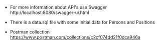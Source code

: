 - For more information about API's use Swagger
  http://localhost:8080/swagger-ui.html

- There is a data.sql file with some initial data for Persons and Positions

- Postman collection
  https://www.postman.com/collections/c2cf074dd21f0dca946a